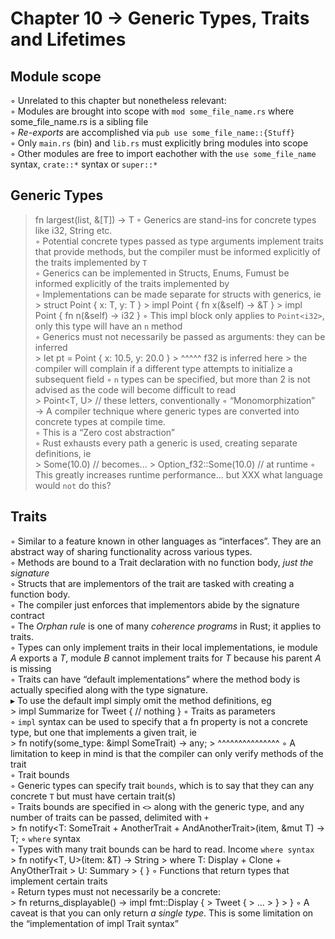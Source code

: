 # Chapter 10 → Generic Types, Traits and Lifetimes

## Module scope
   ◦ Unrelated to this chapter but nonetheless relevant:  
      ◦ Modules are brought into scope with `mod some_file_name.rs` where some_file_name.rs is a sibling file  
      ◦ *Re-exports* are accomplished via `pub use some_file_name::{Stuff}`  
   ◦ Only `main.rs` (bin) and `lib.rs` must explicitly bring modules into scope  
      ◦ Other modules are free to import eachother with the `use some_file_name` syntax, `crate::*` syntax or `super::*`  

## Generic Types
> fn largest<T>(list, &[T]) → T
   ◦ Generics are stand-ins for concrete types like i32, String etc.  
   ◦ Potential concrete types passed as type arguments implement traits that provide methods, but the compiler must be informed explicitly of the traits implemented by `T`  
   ◦ Generics can be implemented in Structs, Enums, Fumust be informed explicitly of the traits implemented by  
   ◦ Implementations can be made separate for structs with generics, ie  
      > struct Point<T> { x: T, y: T }
      > impl<T> Point<T> { fn x(&self) → &T }
      > impl Point<i32> { fn n(&self) → i32 }
   ◦ This impl block only applies to `Point<i32>`, only this type will have an `n` method  
   ◦ Generics must not necessarily be passed as arguments: they can be inferred  
      > let pt = Point { x: 10.5, y: 20.0 }
      >                     ^^^^^ f32 is inferred here
      >                           the compiler will complain if a different type attempts to initialize a subsequent field
   ◦ `n` types can be specified, but more than 2 is not advised as the code will become difficult to read  
      > Point<T, U> // these letters, conventionally
   ◦ “Monomorphization” → A compiler technique where generic types are converted into concrete types at compile time.   
      ◦ This is a “Zero cost abstraction”  
      ◦ Rust exhausts every path a generic is used, creating separate definitions, ie  
         > Some(10.0) // becomes...
         > Option_f32::Some(10.0) // at runtime
      ◦ This greatly increases runtime performance... but XXX what language would `not` do this?  

## Traits
   ◦ Similar to a feature known in other languages as “interfaces”. They are an abstract way of sharing functionality across various types.  
   ◦ Methods are bound to a Trait declaration with no function body, *just the signature*   
      ◦ Structs that are implementors of the trait are tasked with creating a function body.   
      ◦ The compiler just enforces that implementors abide by the signature contract  
   ◦ The *Orphan rule* is one of many *coherence programs* in Rust; it applies to traits.   
      ◦ Types can only implement traits in their local implementations, ie module *A* exports a *T*, module *B* cannot implement traits for *T* because his parent *A* is missing  
   ◦ Traits can have “default implementations” where the method body is actually specified along with the type signature.  
         ▸ To use the default impl simply omit the method definitions, eg  
         > impl Summarize for Tweet { // nothing }
   ◦ Traits as parameters  
      ◦ `impl` syntax can be used to specify that a fn property is not a concrete type, but one that implements a given trait, ie  
      > fn notify(some_type: &impl SomeTrait) → any;
      >                      ^^^^^^^^^^^^^^^
      ◦ A limitation to keep in mind is that the compiler can only verify methods of the trait  
   ◦ Trait bounds  
      ◦ Generic types can specify trait `bounds`, which is to say that they can any concrete `T` but must have certain trait(s)  
      ◦ Traits bounds are specified in `<>` along with the generic type, and any number of traits can be passed, delimited with `+`  
      > fn notify<T: SomeTrait + AnotherTrait + AndAnotherTrait>(item, &mut T) → T;
   ◦ `where` syntax  
      ◦ Types with many trait bounds can be hard to read. Income `where syntax`  
      > fn notify<T, U>(item: &T) → String
      >   where T: Display + Clone + AnyOtherTrait
      >         U: Summary
      > { }
   ◦ Functions that return types that implement certain traits  
      ◦ Return types must not necessarily be a concrete:  
      > fn returns_displayable() → impl fmt::Display {
      >   Tweet {
      >     ...
      >   }
      > }
      ◦ A caveat is that you can only return *a single type*. This is some limitation on the “implementation of impl Trait syntax”  
